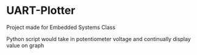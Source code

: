 # UART-Plotter
Project made for Embedded Systems Class

Python script would take in potentiometer voltage and continually display value on graph
